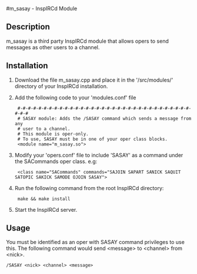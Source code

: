 #m_sasay - InspIRCd Module

Description
-

m_sasay is a third party InspIRCd module that allows opers to send messages as other users to a channel.

Installation
-

1. Download the file m_sasay.cpp and place it in the '/src/modules/' directory of your InspIRCd installation.

2. Add the following code to your 'modules.conf' file

        #-#-#-#-#-#-#-#-#-#-#-#-#-#-#-#-#-#-#-#-#-#-#-#-#-#-#-#-#-#-#-#-#-#-#-#
        # SASAY module: Adds the /SASAY command which sends a message from any
        # user to a channel.
        # This module is oper-only.
        # To use, SASAY must be in one of your oper class blocks.
        <module name="m_sasay.so">

3. Modify your 'opers.conf' file to include 'SASAY' as a command under the SACommands oper class. e.g:

        <class name="SACommands" commands="SAJOIN SAPART SANICK SAQUIT SATOPIC SAKICK SAMODE OJOIN SASAY">

4. Run the following command from the root InspIRCd directory:


        make && make install
    
    
5. Start the InspIRCd server.

Usage
-

You must be identified as an oper with SASAY command privileges to use this. The following command would send \<message> to \<channel> from \<nick>.

    /SASAY <nick> <channel> <message>
